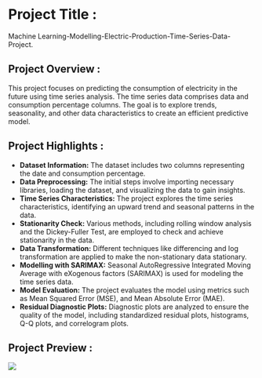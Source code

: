 # Project Title :
Machine Learning-Modelling-Electric-Production-Time-Series-Data-Project.

## Project Overview :
This project focuses on predicting the consumption of electricity in the future using time series analysis. 
The time series data comprises data and consumption percentage columns. 
The goal is to explore trends, seasonality, and other data characteristics to create an efficient predictive model.

## Project Highlights :
- **Dataset Information:** The dataset includes two columns representing the date and consumption percentage.
- **Data Preprocessing:** The initial steps involve importing necessary libraries, loading the dataset, and visualizing the data to gain insights.
- **Time Series Characteristics:** The project explores the time series characteristics, identifying an upward trend and seasonal patterns in the data.
- **Stationarity Check:** Various methods, including rolling window analysis and the Dickey-Fuller Test, are employed to check and achieve stationarity in the data.
- **Data Transformation:** Different techniques like differencing and log transformation are applied to make the non-stationary data stationary.
- **Modelling with SARIMAX:** Seasonal AutoRegressive Integrated Moving Average with eXogenous factors (SARIMAX) is used for modeling the time series data.
- **Model Evaluation:** The project evaluates the model using metrics such as Mean Squared Error (MSE), and Mean Absolute Error (MAE).
- **Residual Diagnostic Plots:** Diagnostic plots are analyzed to ensure the quality of the model, including standardized residual plots, histograms, Q-Q plots, and correlogram plots.

## Project Preview :
<img src="Images/Do not reject H0.png">
